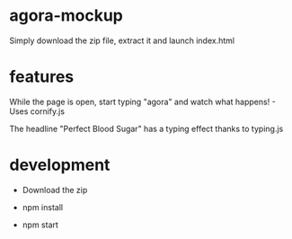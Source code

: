 # agora-mockup

Simply download the zip file, extract it and launch index.html

# features

While the page is open, start typing "agora" and watch what happens!
    - Uses cornify.js

The headline "Perfect Blood Sugar" has a typing effect thanks to typing.js

# development

- Download the zip

- npm install

- npm start
